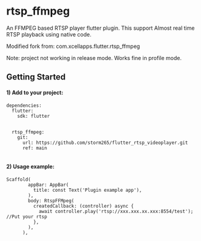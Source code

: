 # rtsp_ffmpeg

An FFMPEG based RTSP player flutter plugin. This support Almost real time RTSP playback using native code.

Modified fork from: com.xcellapps.flutter.rtsp_ffmpeg

Note: project not working in release mode. Works fine in profile mode.

## Getting Started

#### 1) Add to your project:

```
dependencies:
  flutter:
    sdk: flutter


  rtsp_ffmpeg:
    git: 
      url: https://github.com/storm265/flutter_rtsp_videoplayer.git
      ref: main
	 
```     

#### 2) Usage example:

```
Scaffold(
        appBar: AppBar(
          title: const Text('Plugin example app'),
        ),
        body: RtspFFMpeg(
          createdCallback: (controller) async {
            await controller.play('rtsp://xxx.xxx.xx.xxx:8554/test'); //Put your rtsp
          },
        ),
      ),
``` 	 
	  
	  
